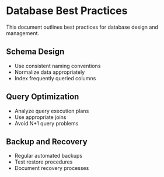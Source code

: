 # Database Best Practices

This document outlines best practices for database design and management.

## Schema Design

- Use consistent naming conventions
- Normalize data appropriately
- Index frequently queried columns

## Query Optimization

- Analyze query execution plans
- Use appropriate joins
- Avoid N+1 query problems

## Backup and Recovery

- Regular automated backups
- Test restore procedures
- Document recovery processes
